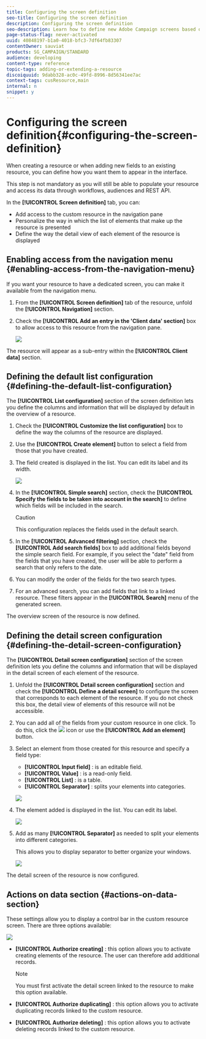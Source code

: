 ```yaml
---
title: Configuring the screen definition
seo-title: Configuring the screen definition
description: Configuring the screen definition
seo-description: Learn how to define new Adobe Campaign screens based on the resource data structure.
page-status-flag: never-activated
uuid: 40848197-b1a0-4018-bfc3-7df64fb83307
contentOwner: sauviat
products: SG_CAMPAIGN/STANDARD
audience: developing
content-type: reference
topic-tags: adding-or-extending-a-resource
discoiquuid: 9dabb328-ac0c-49fd-8996-8d56341ee7ac
context-tags: cusResource,main
internal: n
snippet: y
---
```


# Configuring the screen definition{#configuring-the-screen-definition}

When creating a resource or when adding new fields to an existing resource, you can define how you want them to appear in the interface.

This step is not mandatory as you will still be able to populate your resource and access its data through workflows, audiences and REST API.

In the **[!UICONTROL Screen definition]** tab, you can:

* Add access to the custom resource in the navigation pane
* Personalize the way in which the list of elements that make up the resource is presented
* Define the way the detail view of each element of the resource is displayed

## Enabling access from the navigation menu {#enabling-access-from-the-navigation-menu}

If you want your resource to have a dedicated screen, you can make it available from the navigation menu.

1. From the **[!UICONTROL Screen definition]** tab of the resource, unfold the **[!UICONTROL Navigation]** section.
1. Check the **[!UICONTROL Add an entry in the 'Client data' section]** box to allow access to this resource from the navigation pane. 

   ![](assets/schema_extension_19.png)

The resource will appear as a sub-entry within the **[!UICONTROL Client data]** section.

## Defining the default list configuration {#defining-the-default-list-configuration}

The **[!UICONTROL List configuration]** section of the screen definition lets you define the columns and information that will be displayed by default in the overview of a resource.

1. Check the **[!UICONTROL Customize the list configuration]** box to define the way the columns of the resource are displayed.
1. Use the **[!UICONTROL Create element]** button to select a field from those that you have created.
1. The field created is displayed in the list. You can edit its label and its width.

   ![](assets/schema_extension_20.png)

1. In the **[!UICONTROL Simple search]** section, check the **[!UICONTROL Specify the fields to be taken into account in the search]** to define which fields will be included in the search.

   >[!CAUTION]
   >
   >This configuration replaces the fields used in the default search.

1. In the **[!UICONTROL Advanced filtering]** section, check the **[!UICONTROL Add search fields]** box to add additional fields beyond the simple search field. For example, if you select the "date" field from the fields that you have created, the user will be able to perform a search that only refers to the date.
1. You can modify the order of the fields for the two search types.
1. For an advanced search, you can add fields that link to a linked resource. These filters appear in the **[!UICONTROL Search]** menu of the generated screen.

The overview screen of the resource is now defined.

## Defining the detail screen configuration {#defining-the-detail-screen-configuration}

The **[!UICONTROL Detail screen configuration]** section of the screen definition lets you define the columns and information that will be displayed in the detail screen of each element of the resource.

1. Unfold the **[!UICONTROL Detail screen configuration]** section and check the **[!UICONTROL Define a detail screen]** to configure the screen that corresponds to each element of the resource. If you do not check this box, the detail view of elements of this resource will not be accessible.
1. You can add all of the fields from your custom resource in one click. To do this, click the ![](assets/addallfieldsicon.png) icon or use the **[!UICONTROL Add an element]** button.
1. Select an element from those created for this resource and specify a field type:

    * **[!UICONTROL Input field]** : is an editable field.
    * **[!UICONTROL Value]** : is a read-only field.
    * **[!UICONTROL List]** : is a table.
    * **[!UICONTROL Separator]** : splits your elements into categories.

   ![](assets/schema_extension_23.png)

1. The element added is displayed in the list. You can edit its label.

   ![](assets/schema_extension_22.png)

1. Add as many **[!UICONTROL Separator]** as needed to split your elements into different categories.

   This allows you to display separator to better organize your windows.

   ![](assets/schema_extension_25.png)

The detail screen of the resource is now configured.

## Actions on data section {#actions-on-data-section}

These settings allow you to display a control bar in the custom resource screen. There are three options available:

![](assets/schema_extension_actions.png)

* **[!UICONTROL Authorize creating]** : this option allows you to activate creating elements of the resource. The user can therefore add additional records.

  >[!NOTE]
  >
  >You must first activate the detail screen linked to the resource to make this option available.

* **[!UICONTROL Authorize duplicating]** : this option allows you to activate duplicating records linked to the custom resource.
* **[!UICONTROL Authorize deleting]** : this option allows you to activate deleting records linked to the custom resource.

